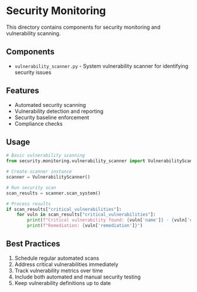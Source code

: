 # Security Monitoring

This directory contains components for security monitoring and vulnerability scanning.

## Components

- `vulnerability_scanner.py` - System vulnerability scanner for identifying security issues

## Features

- Automated security scanning
- Vulnerability detection and reporting
- Security baseline enforcement
- Compliance checks

## Usage

```python
# Basic vulnerability scanning
from security.monitoring.vulnerability_scanner import VulnerabilityScanner

# Create scanner instance
scanner = VulnerabilityScanner()

# Run security scan
scan_results = scanner.scan_system()

# Process results
if scan_results["critical_vulnerabilities"]:
    for vuln in scan_results["critical_vulnerabilities"]:
        print(f"Critical vulnerability found: {vuln['name']} - {vuln['description']}")
        print(f"Remediation: {vuln['remediation']}")
```

## Best Practices

1. Schedule regular automated scans
2. Address critical vulnerabilities immediately
3. Track vulnerability metrics over time
4. Include both automated and manual security testing
5. Keep vulnerability definitions up to date
